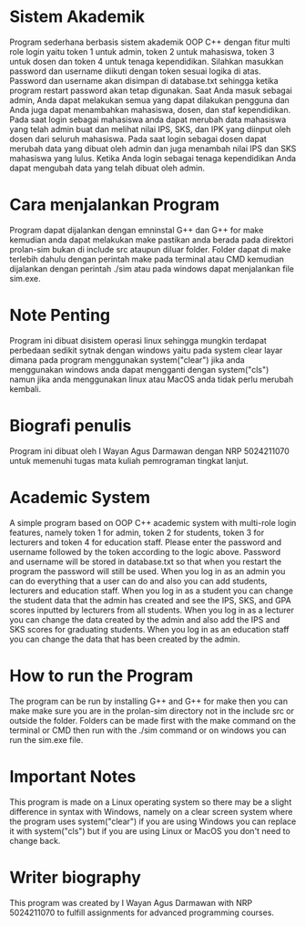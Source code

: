 # Sistem Akademik
Program sederhana berbasis sistem akademik OOP C++ dengan fitur multi role login yaitu token 1 untuk admin, token 2 untuk mahasiswa, token 3 untuk dosen dan token 4 untuk tenaga kependidikan. Silahkan masukkan password dan username diikuti dengan token sesuai logika di atas. Password dan username akan disimpan di database.txt sehingga ketika program restart password akan tetap digunakan.
Saat Anda masuk sebagai admin, Anda dapat melakukan semua yang dapat dilakukan pengguna dan Anda juga dapat menambahkan mahasiswa, dosen, dan staf kependidikan. Pada saat login sebagai mahasiswa anda dapat merubah data mahasiswa yang telah admin buat dan melihat nilai IPS, SKS, dan IPK yang diinput oleh dosen dari seluruh mahasiswa. Pada saat login sebagai dosen dapat merubah data yang dibuat oleh admin dan juga menambah nilai IPS dan SKS mahasiswa yang lulus. Ketika Anda login sebagai tenaga kependidikan Anda dapat mengubah data yang telah dibuat oleh admin.

# Cara menjalankan Program
Program dapat dijalankan dengan emninstal G++ dan G++ for make kemudian anda dapat melakukan make pastikan anda berada pada direktori prolan-sim bukan di include src ataupun diluar folder. Folder dapat di make terlebih dahulu dengan perintah make pada terminal atau CMD kemudian dijalankan dengan perintah ./sim atau pada windows dapat menjalankan file sim.exe.

# Note Penting
Program ini dibuat disistem operasi linux sehingga mungkin terdapat perbedaan sedikit sytnak dengan windows yaitu pada system clear layar dimana pada program menggunakan system("clear") jika anda menggunakan windows anda dapat mengganti dengan system("cls") namun jika anda menggunakan linux atau MacOS anda tidak perlu merubah kembali.

# Biografi penulis
Program ini dibuat oleh I Wayan Agus Darmawan dengan NRP 5024211070 untuk memenuhi tugas mata kuliah pemrograman tingkat lanjut.

# Academic System
A simple program based on OOP C++ academic system with multi-role login features, namely token 1 for admin, token 2 for students, token 3 for lecturers and token 4 for education staff. Please enter the password and username followed by the token according to the logic above. Password and username will be stored in database.txt so that when you restart the program the password will still be used.
When you log in as an admin you can do everything that a user can do and also you can add students, lecturers and education staff. When you log in as a student you can change the student data that the admin has created and see the IPS, SKS, and GPA scores inputted by lecturers from all students. When you log in as a lecturer you can change the data created by the admin and also add the IPS and SKS scores for graduating students. When you log in as an education staff you can change the data that has been created by the admin.

# How to run the Program
The program can be run by installing G++ and G++ for make then you can make make sure you are in the prolan-sim directory not in the include src or outside the folder. Folders can be made first with the make command on the terminal or CMD then run with the ./sim command or on windows you can run the sim.exe file.

# Important Notes
This program is made on a Linux operating system so there may be a slight difference in syntax with Windows, namely on a clear screen system where the program uses system("clear") if you are using Windows you can replace it with system("cls") but if you are using Linux or MacOS you don't need to change back.

# Writer biography
This program was created by I Wayan Agus Darmawan with NRP 5024211070 to fulfill assignments for advanced programming courses.
